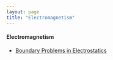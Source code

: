 ```yaml
---
layout: page
title: "Electromagnetism"
---
```


#### Electromagnetism

* [Boundary Problems in Electrostatics](/archives/electromagnetism/Boundary_Problems_in_Electrostatics.pdf)